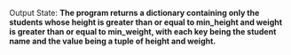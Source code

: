 Output State: **The program returns a dictionary containing only the students whose height is greater than or equal to min_height and weight is greater than or equal to min_weight, with each key being the student name and the value being a tuple of height and weight.**